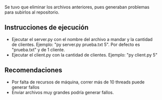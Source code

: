 Se tuvo que eliminar los archivos anteriores, pues generaban problemas para subirlos al repositorio.

## Instrucciones de ejecución

- Ejecutar el server.py con el nombre del archivo a mandar y la cantidad de clientes.
  Ejemplo: "py server.py prueba.txt 5". Por defecto es "prueba.txt" y de 1 cliente.
- Ejecutar el client.py con la cantidad de clientes.
  Ejemplo: "py client.py 5"

## Recomendaciones
- Por falta de recursos de máquina, correr más de 10 threads puede generar fallos
- Enviar archivos muy grandes podría generar fallos.
